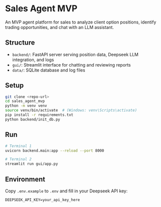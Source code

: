 
# Sales Agent MVP

An MVP agent platform for sales to analyze client option positions, identify trading opportunities, and chat with an LLM assistant.

## Structure
- `backend/`: FastAPI server serving position data, Deepseek LLM integration, and logs
- `gui/`: Streamlit interface for chatting and reviewing reports
- `data/`: SQLite database and log files

## Setup
```bash
git clone <repo-url>
cd sales_agent_mvp
python -m venv venv
source venv/bin/activate  # (Windows: venv\Scripts\activate)
pip install -r requirements.txt
python backend/init_db.py
```

## Run
```bash
# Terminal 1
uvicorn backend.main:app --reload --port 8000

# Terminal 2
streamlit run gui/app.py
```

## Environment
Copy `.env.example` to `.env` and fill in your Deepseek API key:
```
DEEPSEEK_API_KEY=your_api_key_here
```
